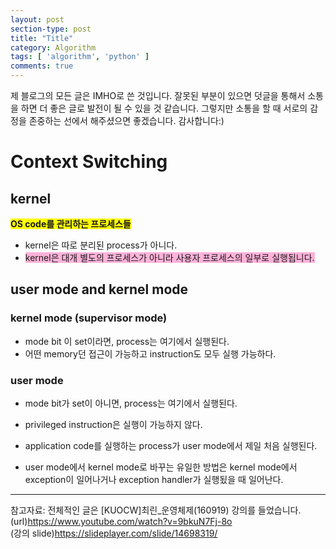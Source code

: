 ```yaml
---
layout: post
section-type: post
title: "Title"
category: Algorithm
tags: [ 'algorithm', 'python' ]
comments: true
---
```

제 블로그의 모든 글은 IMHO로 쓴 것입니다.
잘못된 부분이 있으면 덧글을 통해서 소통을 하면 더 좋은 글로 발전이 될 수 있을 것 같습니다.
그렇지만 소통을 할 때 서로의 감정을 존중하는 선에서 해주셨으면 좋겠습니다.
감사합니다:)


# Context Switching

## kernel
<span style="background-color:yellow"><b>OS code를 관리하는 프로세스들</b></span>

- kernel은 따로 분리된 process가 아니다.
- <span style="background-color:#FFB2D9">kernel은 대개 별도의 프로세스가 아니라 사용자 프로세스의 일부로 실행됩니다.</span>

## user mode and kernel mode

### kernel mode (supervisor mode)
- mode bit 이 set이라면, process는 여기에서 실행된다.
- 어떤 memory던 접근이 가능하고 instruction도 모두 실행 가능하다.

### user mode
- mode bit가 set이 아니면, process는 여기에서 실행된다.
- privileged instruction은 실행이 가능하지 않다.
- application code를 실행하는 process가 user mode에서 제일 처음 실행된다.

- user mode에서 kernel mode로 바꾸는 유일한 방법은 kernel mode에서 exception이 일어나거나 exception handler가 실행됬을 때 일어난다.


----

참고자료:
전체적인 글은 [KUOCW]최린_운영체제(160919) 강의를 들었습니다.  
(url)https://www.youtube.com/watch?v=9bkuN7Fj-8o  
(강의 slide)https://slideplayer.com/slide/14698319/

